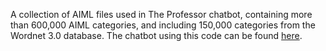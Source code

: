 A collection of AIML files used in The Professor chatbot, containing more than 600,000 AIML categories, and including 150,000 categories from the Wordnet 3.0 database. The chatbot using this code can be found <a href='http://www.pandorabots.com/pandora/talk?botid=fc5ace9fbe34f985'>here</a>.